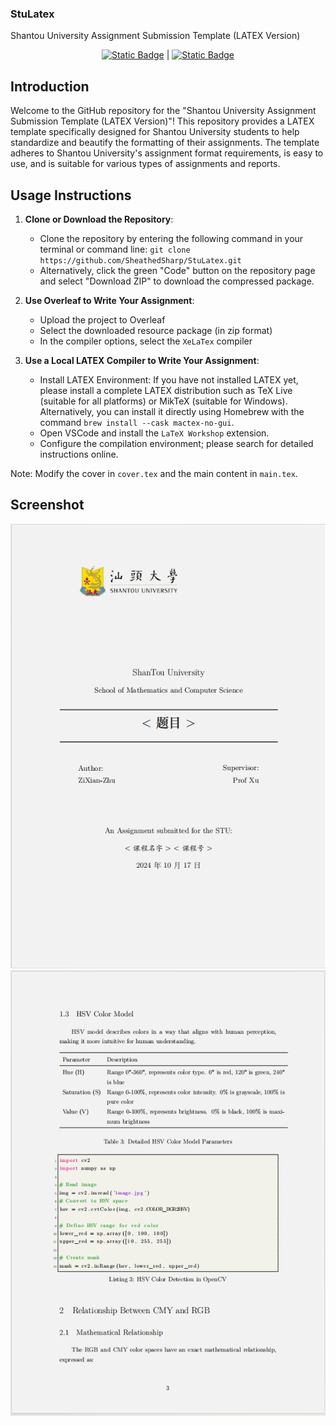 <!--
 * @Author: SheathedSharp z404878860@163.com
 * @Date: 2024-07-14 09:38:59
-->
### StuLatex
Shantou University Assignment Submission Template (LATEX Version)
<div align="center">
  
  [![Static Badge](https://img.shields.io/badge/%E7%AE%80%E4%BD%93%E4%B8%AD%E6%96%87-%40SheathedSharp-red)](https://github.com/SheathedSharp/StuLatex/blob/main/README_CN.md)    |  [![Static Badge](https://img.shields.io/badge/English-%40SheathedSharp-blue)](https://github.com/SheathedSharp/StuLatex?tab=readme-ov-file)  
  
</div>


## Introduction
Welcome to the GitHub repository for the "Shantou University Assignment Submission Template (LATEX Version)"! This repository provides a LATEX template specifically designed for Shantou University students to help standardize and beautify the formatting of their assignments. The template adheres to Shantou University's assignment format requirements, is easy to use, and is suitable for various types of assignments and reports.

## Usage Instructions
1. **Clone or Download the Repository**:
    - Clone the repository by entering the following command in your terminal or command line:
    `git clone https://github.com/SheathedSharp/StuLatex.git`
    - Alternatively, click the green "Code" button on the repository page and select "Download ZIP" to download the compressed package.
2. **Use Overleaf to Write Your Assignment**:
    - Upload the project to Overleaf
    - Select the downloaded resource package (in zip format)
    - In the compiler options, select the `XeLaTex` compiler

3. **Use a Local LATEX Compiler to Write Your Assignment**:
   - Install LATEX Environment: If you have not installed LATEX yet, please install a complete LATEX distribution such as TeX Live (suitable for all platforms) or MikTeX (suitable for Windows). Alternatively, you can install it directly using Homebrew with the command `brew install --cask mactex-no-gui`.
   - Open VSCode and install the `LaTeX Workshop` extension.
   - Configure the compilation environment; please search for detailed instructions online.

Note: Modify the cover in `cover.tex` and the main content in `main.tex`.

## Screenshot
![screenshot](./demo/demo1.png)
![screenshot](./demo/demo2.png)